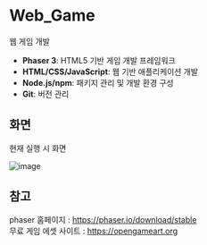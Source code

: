 # Web_Game
웹 게임 개발

- **Phaser 3**: HTML5 기반 게임 개발 프레임워크
- **HTML/CSS/JavaScript**: 웹 기반 애플리케이션 개발
- **Node.js/npm**: 패키지 관리 및 개발 환경 구성
- **Git**: 버전 관리

## 화면

현재 실행 시 화면

![image](https://github.com/DevBackSu/Web_Game/assets/88326586/94700957-0393-4cb1-9042-b2cdce963bbd)


## 참고

phaser 홈페이지 : https://phaser.io/download/stable<br/>
무료 게임 에셋 사이트 : https://opengameart.org
